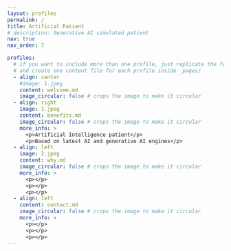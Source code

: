 ```yaml
---
layout: profiles
permalink: /
title: Artificial Patient
# description: Generative AI simulated patient
nav: true
nav_order: 7

profiles:
  # if you want to include more than one profile, just replicate the following block
  # and create one content file for each profile inside _pages/
  - align: center
    #image: 1.jpeg
    content: welcome.md
    image_circular: false # crops the image to make it circular
  - align: right
    image: 1.jpeg
    content: benefits.md
    image_circular: false # crops the image to make it circular
    more_info: >
      <p>Artificial Intelligence patient</p>
      <p>Based on latest AI and generative AI engines</p>
  - align: left
    image: 2.jpeg
    content: why.md
    image_circular: false # crops the image to make it circular
    more_info: >
      <p></p>
      <p></p>
      <p></p>
  - align: left
    content: contact.md
    image_circular: false # crops the image to make it circular
    more_info: >
      <p></p>
      <p></p>
      <p></p>
---
```


